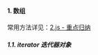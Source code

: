 #### 1. 数组

常用方法详见：[2.js - 重点归纳](F:\github数据（note仓库）\前端笔记\基础学习\前端基础\2.js\重点归纳.md)

##### 1.1. iterator 迭代器对象